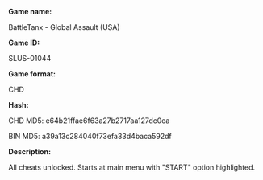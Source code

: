 **Game name:**

BattleTanx - Global Assault (USA)

**Game ID:**

SLUS-01044

**Game format:**

CHD

**Hash:**

CHD MD5: e64b21ffae6f63a27b2717aa127dc0ea

BIN MD5: a39a13c284040f73efa33d4baca592df

**Description:**

All cheats unlocked. Starts at main menu with "START" option highlighted.